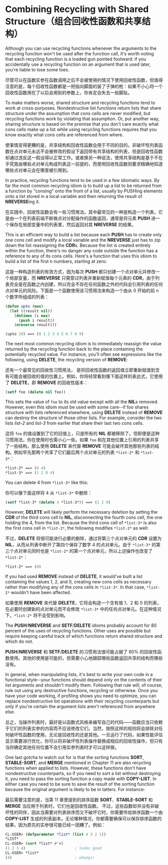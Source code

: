# Combining Recycling with Shared Structure（组合回收性函数和共享结构）

Although you can use recycling functions whenever the arguments to the
recycling function won't be used after the function call, it's worth
noting that each recycling function is a loaded gun pointed footward:
if you accidentally use a recycling function on an argument that is
used later, you're liable to lose some toes.

尽管可以在函数实参在函数调用之后不会被使用的情况下使用回收性函数，但值得注意的是，每个回收性函数都是一把指向脚面的装了子弹的枪：如果不小心将一个回收性函数用在了以后会用到的参数上，你肯定会失去一些脚趾。

To make matters worse, shared structure and recycling functions tend
to work at cross-purposes. Nondestructive list functions return lists
that share structure under the assumption that cons cells are never
modified, but recycling functions work by violating that
assumption. Or, put another way, sharing structure is based on the
premise that you don't care exactly what cons cells make up a list
while using recycling functions requires that you know exactly what
cons cells are referenced from where.

使事情变得更糟的是，共享结构和回收性函数会用于不同的目的。非破坏性列表函数在点对单元永远不会被修改的假设下返回带有共享结构的列表，但是回收性函数却通过违反这一假设得以正常工作。或者换另一种说法，使用共享结构是基于不在乎究竟由哪些点对单元构成列表这一前提的，而使用回收性函数则要求精确地知道哪些点对单元会在哪里被引用到。

In practice, recycling functions tend to be used in a few idiomatic
ways. By far the most common recycling idiom is to build up a list to
be returned from a function by "consing" onto the front of a list,
usually by PUSHing elements onto a list stored in a local variable and
then returning the result of **NREVERSE**ing it.

在实践中，回收性函数会有一些习惯用法。其中最常见的一种是构造一个列表，它是由一个在列表前端不断做点对分配操作的函数返回，通常是将元素
**PUSH** 进一个保存在局部变量中的列表里，然后返回对其 **NREVERSE** 的结果。

This is an efficient way to build a list because each **PUSH** has to
create only one cons cell and modify a local variable and the **NREVERSE**
just has to zip down the list reassigning the **CDR**s. Because the list
is created entirely within the function, there's no danger any code
outside the function has a reference to any of its cons cells. Here's
a function that uses this idiom to build a list of the first n
numbers, starting at zero:

这是一种构造列表的有效方式，因为每次 **PUSH**
都只创建一个点对单元并修改一个局部变量，而 **NREVERSE**
只需穿过列表并重新赋值每个元素的
**CDR**。由于列表完全是在函数之内创建，所以完全不存在任何函数之外的代码会引用列表的任何点对单元的风险。下面是一个函数使用该习惯用法来构造一个由从
0 开始的前 n 个数字所组成的列表：

```lisp
(defun upto (max)
  (let ((result nil))
    (dotimes (i max)
      (push i result))
    (nreverse result)))

(upto 10) ==> (0 1 2 3 4 5 6 7 8 9)
```

The next most common recycling idiom is to immediately reassign the
value returned by the recycling function back to the place containing
the potentially recycled value. For instance, you'll often see
expressions like the following, using **DELETE**, the recycling version of
**REMOVE**:

还有一个最常见的回收性习惯用法， 是将回收性函数的返回值立即重新赋值到含有可能会被回收的值的位置上。例如，你将经常看到像下面这样的表达式，它使用了
**DELETE**，即 **REMOVE** 的回收性版本：

```lisp
(setf foo (delete nil foo))
```

This sets the value of `foo` to its old value except with all the **NIL**s
removed. However, even this idiom must be used with some care--if foo
shares structure with lists referenced elsewhere, using **DELETE** instead
of **REMOVE** can destroy the structure of those other lists. For example,
consider the two lists *list-2* and *list-3* from earlier that share
their last two cons cells.

这将 `foo` 的值设置到了它的旧值上，只是所有的 **NIL**
都被移除了。但即便是这种习惯用法，你在使用时也需小心一些。如果 `foo`
和在其他位置上引用的列表共享了一些结构，那么使用 **DELETE** 来代替
**REMOVE**
可能会破坏其他那些列表的结构。例如早先那两个共享了它们最后两个点对单元的列表
`*list-2*` 和 `*list-3*`：

```lisp
*list-2* ==> (0 4)
*list-3* ==> (1 2 0 4)
```

You can delete 4 from `*list-3*` like this:

你可以像下面这样将 4 从 `*list-3*` 中删除：

```lisp
(setf *list-3* (delete 4 *list-3*)) ==> (1 2 0)
```

However, **DELETE** will likely perform the necessary deletion by setting
the **CDR** of the third cons cell to **NIL**, disconnecting the fourth cons
cell, the one holding the 4, from the list. Because the third cons
cell of `*list-3*` is also the first cons cell in `*list-2*`, the
following modifies `*list-2*` as well:

不过，**DELETE** 将很可能进行必要的删除，通过将第三个点对单元的
**CDR** 设置为 **NIL**，从而从列表中断开了第四个保存了数字
4 的点对单元。由于 `*list-3*` 的第三个点对单元同时也是 `*list-2*`
的第一个点对单元，所以上述操作也改变了 `*list-2*`：

```lisp
*list-2* ==> (0)
```

If you had used **REMOVE** instead of **DELETE**, it would've built a list
containing the values 1, 2, and 0, creating new cons cells as
necessary rather than modifying any of the cons cells in `*list-3*`. In
that case, `*list-2*` wouldn't have been affected.

如果使用 **REMOVE** 来代替 **DELETE**，它将会构造一个含有值 1、2 和 0
的列表，在必要时创建新的点对单元而不会修改 `*list-3*`
中的任何点对单元。在这种情况下，`*list-2*` 将不会受到影响。

The **PUSH**/**NREVERSE** and **SETF**/**DELETE** idioms probably account for 80
percent of the uses of recycling functions. Other uses are possible
but require keeping careful track of which functions return shared
structure and which do not.

**PUSH**/**NREVERSE** 和 **SETF**/**DELETE**
的习惯用法很可能占据了 80%
的回收性函数使用。其他的使用是可能的，但需要小心地跟踪哪些函数返回共享的结构而哪些没有。

In general, when manipulating lists, it's best to write your own code
in a functional style--your functions should depend only on the
contents of their list arguments and shouldn't modify them. Following
that rule will, of course, rule out using any destructive functions,
recycling or otherwise. Once you have your code working, if profiling
shows you need to optimize, you can replace nondestructive list
operations with their recycling counterparts but only if you're
certain the argument lists aren't referenced from anywhere else.

总之，当操作列表时，最好是以函数式风格来编写自己的代码——函数应当只依赖于它们的列表实参的内容而不应该修改它们。当然，按照这样的规则将会排除对任何破坏性函数的使用，无论是回收性的还是其他。一旦运行了代码，如果性能评估显示需要进行优化，你可以将非破坏性列表操作替换成相应的回收性操作，但只有当你确定其他任何位置不会引用实参列表时才可以这样做。

One last gotcha to watch out for is that the sorting functions **SORT**,
**STABLE-SORT**, and **MERGE** mentioned in Chapter 11 are also recycling
functions when applied to lists. However, these functions don't have
nondestructive counterparts, so if you need to sort a list without
destroying it, you need to pass the sorting function a copy made with
**COPY-LIST**. In either case you need to be sure to save the result of
the sorting function because the original argument is likely to be in
tatters. For instance:

最后需要注意的是，当第 11 章里提到的排序函数 **SORT**、**STABLE-SORT**
和 **MERGE** 当应用于列表时，它们也是回收性函数。 不过，这些函数却并没有非破坏性的同伴，因此当需要对列表排序而又不破坏它时，你需要传给排序函数一个由
**COPY-LIST**
生成的列表副本。无论哪种情况，你都需要确保可以保存排序函数的结果，因为原先的实参很可能已经一团糟了。例如：

```lisp
CL-USER> (defparameter *list* (list 4 3 2 1))
*LIST*
CL-USER> (sort *list* #'<)
(1 2 3 4)                      ; looks good
CL-USER> *list*
(4)                            ; whoops!
```
